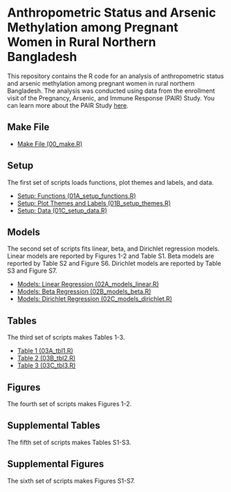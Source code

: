 # Anthropometric Status and Arsenic Methylation among Pregnant Women in Rural Northern Bangladesh

This repository contains the R code for an analysis of anthropometric status and arsenic methylation among pregnant women in rural northern Bangladesh. The analysis was conducted using data from the enrollment visit of the Pregnancy, Arsenic, and Immune Response (PAIR) Study. You can learn more about the PAIR Study [here](https://doi.org/10.1111/ppe.12949).

## Make File
* [Make File (00_make.R)](00_make.R)

## Setup

The first set of scripts loads functions, plot themes and labels, and data.

* [Setup: Functions (01A_setup_functions.R)](01A_setup_functions.R)
* [Setup: Plot Themes and Labels (01B_setup_themes.R)](01B_setup_themes.R)
* [Setup: Data (01C_setup_data.R)](01C_setup_data.R)

## Models

The second set of scripts fits linear, beta, and Dirichlet regression models. Linear models are reported by Figures 1-2 and Table S1. Beta models are reported by Table S2 and Figure S6. Dirichlet models are reported by Table S3 and Figure S7.

* [Models: Linear Regression (02A_models_linear.R)](02A_models_linear.R)
* [Models: Beta Regression (02B_models_beta.R)](02B_models_beta.R)
* [Models: Dirichlet Regression (02C_models_dirichlet.R)](02C_models_dirichlet)

## Tables

The third set of scripts makes Tables 1-3.

* [Table 1 (03A_tbl1.R)](03A_tbl1.R)
* [Table 2 (03B_tbl2.R)](03B_tbl2.R)
* [Table 3 (03C_tbl3.R)](03C_tbl3.R)

## Figures

The fourth set of scripts makes Figures 1-2.

## Supplemental Tables

The fifth set of scripts makes Tables S1-S3.

## Supplemental Figures

The sixth set of scripts makes Figures S1-S7.
